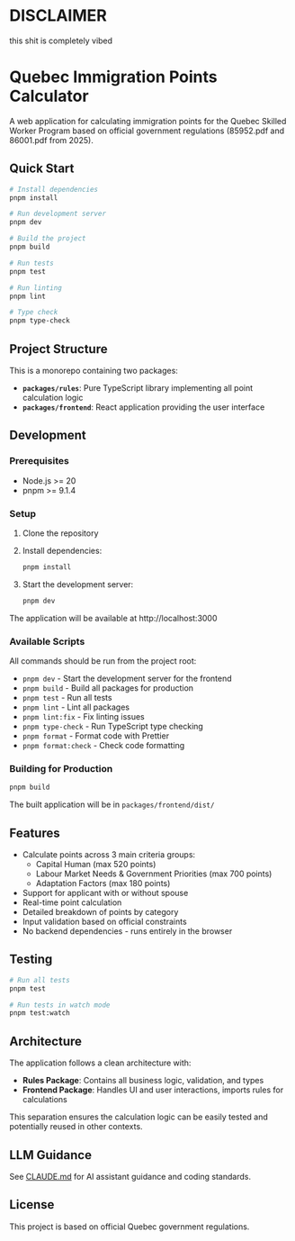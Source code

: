 # DISCLAIMER

this shit is completely vibed

# Quebec Immigration Points Calculator


A web application for calculating immigration points for the Quebec Skilled Worker Program based on official government regulations (85952.pdf and 86001.pdf from 2025).

## Quick Start

```bash
# Install dependencies
pnpm install

# Run development server
pnpm dev

# Build the project
pnpm build

# Run tests
pnpm test

# Run linting
pnpm lint

# Type check
pnpm type-check
```

## Project Structure

This is a monorepo containing two packages:

- **`packages/rules`**: Pure TypeScript library implementing all point calculation logic
- **`packages/frontend`**: React application providing the user interface

## Development

### Prerequisites
- Node.js >= 20
- pnpm >= 9.1.4

### Setup

1. Clone the repository
2. Install dependencies:
   ```bash
   pnpm install
   ```

3. Start the development server:
   ```bash
   pnpm dev
   ```

The application will be available at http://localhost:3000

### Available Scripts

All commands should be run from the project root:

- `pnpm dev` - Start the development server for the frontend
- `pnpm build` - Build all packages for production
- `pnpm test` - Run all tests
- `pnpm lint` - Lint all packages
- `pnpm lint:fix` - Fix linting issues
- `pnpm type-check` - Run TypeScript type checking
- `pnpm format` - Format code with Prettier
- `pnpm format:check` - Check code formatting

### Building for Production

```bash
pnpm build
```

The built application will be in `packages/frontend/dist/`

## Features

- Calculate points across 3 main criteria groups:
  - Capital Human (max 520 points)
  - Labour Market Needs & Government Priorities (max 700 points)
  - Adaptation Factors (max 180 points)
- Support for applicant with or without spouse
- Real-time point calculation
- Detailed breakdown of points by category
- Input validation based on official constraints
- No backend dependencies - runs entirely in the browser

## Testing

```bash
# Run all tests
pnpm test

# Run tests in watch mode
pnpm test:watch
```

## Architecture

The application follows a clean architecture with:
- **Rules Package**: Contains all business logic, validation, and types
- **Frontend Package**: Handles UI and user interactions, imports rules for calculations

This separation ensures the calculation logic can be easily tested and potentially reused in other contexts.

## LLM Guidance

See [CLAUDE.md](./CLAUDE.md) for AI assistant guidance and coding standards.

## License

This project is based on official Quebec government regulations.
